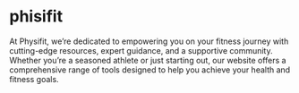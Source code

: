 # phisifit
At Physifit, we’re dedicated to empowering you on your fitness journey with cutting-edge resources, expert guidance, and a supportive community. Whether you’re a seasoned athlete or just starting out, our website offers a comprehensive range of tools designed to help you achieve your health and fitness goals.
